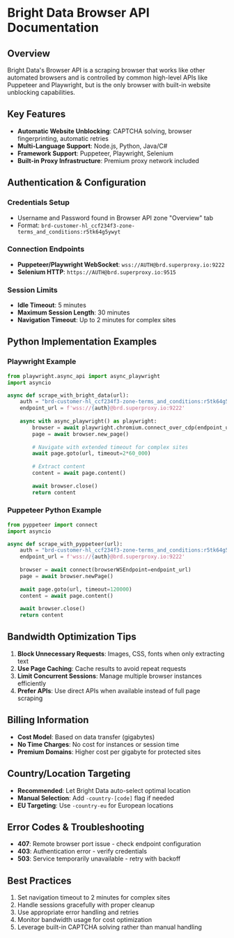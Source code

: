 # Bright Data Browser API Documentation

## Overview
Bright Data's Browser API is a scraping browser that works like other automated browsers and is controlled by common high-level APIs like Puppeteer and Playwright, but is the only browser with built-in website unblocking capabilities.

## Key Features
- **Automatic Website Unblocking**: CAPTCHA solving, browser fingerprinting, automatic retries
- **Multi-Language Support**: Node.js, Python, Java/C#
- **Framework Support**: Puppeteer, Playwright, Selenium
- **Built-in Proxy Infrastructure**: Premium proxy network included

## Authentication & Configuration

### Credentials Setup
- Username and Password found in Browser API zone "Overview" tab
- Format: `brd-customer-hl_ccf234f3-zone-terms_and_conditions:r5tk64g5ywyt`

### Connection Endpoints
- **Puppeteer/Playwright WebSocket**: `wss://AUTH@brd.superproxy.io:9222`
- **Selenium HTTP**: `https://AUTH@brd.superproxy.io:9515`

### Session Limits
- **Idle Timeout**: 5 minutes
- **Maximum Session Length**: 30 minutes
- **Navigation Timeout**: Up to 2 minutes for complex sites

## Python Implementation Examples

### Playwright Example
```python
from playwright.async_api import async_playwright
import asyncio

async def scrape_with_bright_data(url):
    auth = "brd-customer-hl_ccf234f3-zone-terms_and_conditions:r5tk64g5ywyt"
    endpoint_url = f'wss://{auth}@brd.superproxy.io:9222'
    
    async with async_playwright() as playwright:
        browser = await playwright.chromium.connect_over_cdp(endpoint_url)
        page = await browser.new_page()
        
        # Navigate with extended timeout for complex sites
        await page.goto(url, timeout=2*60_000)
        
        # Extract content
        content = await page.content()
        
        await browser.close()
        return content
```

### Puppeteer Python Example
```python
from pyppeteer import connect
import asyncio

async def scrape_with_pyppeteer(url):
    auth = "brd-customer-hl_ccf234f3-zone-terms_and_conditions:r5tk64g5ywyt"
    endpoint_url = f'wss://{auth}@brd.superproxy.io:9222'
    
    browser = await connect(browserWSEndpoint=endpoint_url)
    page = await browser.newPage()
    
    await page.goto(url, timeout=120000)
    content = await page.content()
    
    await browser.close()
    return content
```

## Bandwidth Optimization Tips
1. **Block Unnecessary Requests**: Images, CSS, fonts when only extracting text
2. **Use Page Caching**: Cache results to avoid repeat requests
3. **Limit Concurrent Sessions**: Manage multiple browser instances efficiently
4. **Prefer APIs**: Use direct APIs when available instead of full page scraping

## Billing Information
- **Cost Model**: Based on data transfer (gigabytes)
- **No Time Charges**: No cost for instances or session time
- **Premium Domains**: Higher cost per gigabyte for protected sites

## Country/Location Targeting
- **Recommended**: Let Bright Data auto-select optimal location
- **Manual Selection**: Add `-country-[code]` flag if needed
- **EU Targeting**: Use `-country-eu` for European locations

## Error Codes & Troubleshooting
- **407**: Remote browser port issue - check endpoint configuration
- **403**: Authentication error - verify credentials
- **503**: Service temporarily unavailable - retry with backoff

## Best Practices
1. Set navigation timeout to 2 minutes for complex sites
2. Handle sessions gracefully with proper cleanup
3. Use appropriate error handling and retries
4. Monitor bandwidth usage for cost optimization
5. Leverage built-in CAPTCHA solving rather than manual handling